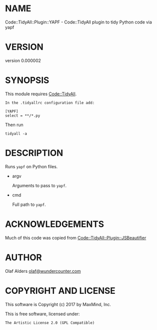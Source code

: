 # NAME

Code::TidyAll::Plugin::YAPF - Code::TidyAll plugin to tidy Python code via yapf

# VERSION

version 0.000002

# SYNOPSIS

This module requires [Code::TidyAll](https://metacpan.org/pod/Code::TidyAll).

    In the .tidyallrc configuration file add:

    [YAPF]
    select = **/*.py

Then run

    tidyall -a

# DESCRIPTION

Runs `yapf` on Python files.

- argv

    Arguments to pass to `yapf`.

- cmd

    Full path to `yapf`.

# ACKNOWLEDGEMENTS

Much of this code was copied from [Code::TidyAll::Plugin::JSBeautifier](https://metacpan.org/pod/Code::TidyAll::Plugin::JSBeautifier)

# AUTHOR

Olaf Alders <olaf@wundercounter.com>

# COPYRIGHT AND LICENSE

This software is Copyright (c) 2017 by MaxMind, Inc.

This is free software, licensed under:

    The Artistic License 2.0 (GPL Compatible)

